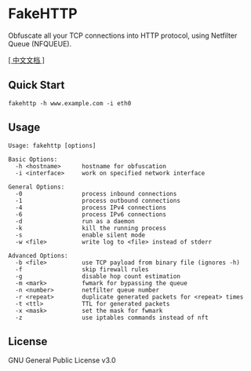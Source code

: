 # FakeHTTP

Obfuscate all your TCP connections into HTTP protocol, using Netfilter Queue (NFQUEUE).

[[ 中文文档 ]](https://github.com/MikeWang000000/FakeHTTP/wiki)


## Quick Start

```
fakehttp -h www.example.com -i eth0
```


## Usage

```
Usage: fakehttp [options]

Basic Options:
  -h <hostname>      hostname for obfuscation
  -i <interface>     work on specified network interface

General Options:
  -0                 process inbound connections
  -1                 process outbound connections
  -4                 process IPv4 connections
  -6                 process IPv6 connections
  -d                 run as a daemon
  -k                 kill the running process
  -s                 enable silent mode
  -w <file>          write log to <file> instead of stderr

Advanced Options:
  -b <file>          use TCP payload from binary file (ignores -h)
  -f                 skip firewall rules
  -g                 disable hop count estimation
  -m <mark>          fwmark for bypassing the queue
  -n <number>        netfilter queue number
  -r <repeat>        duplicate generated packets for <repeat> times
  -t <ttl>           TTL for generated packets
  -x <mask>          set the mask for fwmark
  -z                 use iptables commands instead of nft

```


## License

GNU General Public License v3.0
